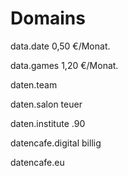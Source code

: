 # Domains

data.date
0,50 €/Monat.

data.games
1,20 €/Monat.

daten.team

daten.salon
teuer

daten.institute
.90

datencafe.digital
billig


datencafe.eu